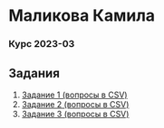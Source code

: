 # Маликова Камила #
### Курс 2023-03 ###

## Задания ##

1. [Задание 1 (вопросы в CSV)](./spring-01)
2. [Задание 2 (вопросы в CSV)](./spring-02)
3. [Задание 3 (вопросы в CSV)](./spring-03)